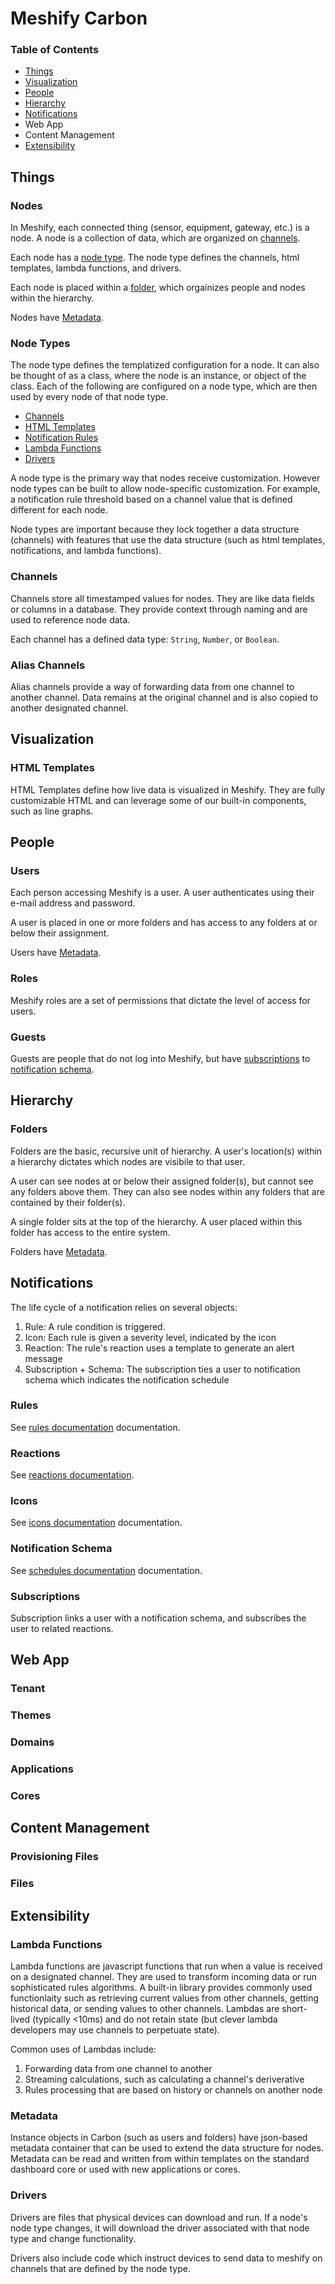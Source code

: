 # Meshify Carbon

### Table of Contents
- [Things](#Things)
- [Visualization](#visualization)
- [People](#people)
- [Hierarchy](#hierarchy)
- [Notifications](#notifications)
- Web App
- Content Management
- [Extensibility](#extensibility)

<!-- ![Carbon Data Model](img/carbon_data_model.png) -->


## <a name="Things">Things</a>

### <a name="nodes">Nodes</a>

In Meshify, each connected thing (sensor, equipment, gateway, etc.) is a node. A node is a collection of data, which are organized on [channels](#channels).

Each node has a [node type](#node-types). The node type defines the channels, html templates, lambda functions, and drivers.

Each node is placed within a [folder](#folders), which orgainizes people and nodes within the hierarchy.

Nodes have [Metadata](#metadata).

### <a name="node-types">Node Types</a>

The node type defines the templatized configuration for a node. It can also be thought of as a class, where the node is an instance, or object of the class. Each of the following are configured on a node type, which are then used by every node of that node type.

* [Channels](#channels)
* [HTML Templates](#html-templates)
* [Notification Rules](#rules)
* [Lambda Functions](#lambda-functions)
* [Drivers](#drivers)

A node type is the primary way that nodes receive customization. However node types can be built to allow node-specific customization. For example, a notification rule threshold based on a channel value that is defined different for each node.

Node types are important because they lock together a data structure (channels) with features that use the data structure (such as html templates, notifications, and lambda functions).

### <a name="channels">Channels</a>

Channels store all timestamped values for nodes. They are like data fields or columns in a database. They provide context through naming and are used to reference node data.

Each channel has a defined data type: `String`, `Number`, or `Boolean`.

### <a name="alias-channels">Alias Channels</a>

Alias channels provide a way of forwarding data from one channel to another channel. Data remains at the original channel and is also copied to another designated channel. 

## <a name="visualization">Visualization</a>

### <a name="html-templates">HTML Templates</a>

HTML Templates define how live data is visualized in Meshify. They are fully customizable HTML and can leverage some of our built-in components, such as line graphs.

## <a name="people">People</a>

### <a name="users">Users</a>

Each person accessing Meshify is a user. A user authenticates using their e-mail address and password.

A user is placed in one or more folders and has access to any folders at or below their assignment.

Users have [Metadata](#metadata).

### <a name="roles">Roles</a>

Meshify roles are a set of permissions that dictate the level of access for users.

### <a name="guests">Guests</a>

Guests are people that do not log into Meshify, but have [subscriptions](#subscriptions) to [notification schema](#notification-schema).

## <a name="hierarchy">Hierarchy</a>

### <a name="folders">Folders</a>

Folders are the basic, recursive unit of hierarchy. A user's location(s) within a hierarchy dictates which nodes are visibile to that user.

A user can see nodes at or below their assigned folder(s), but cannot see any folders above them. They can also see nodes within any folders that are contained by their folder(s).

A single folder sits at the top of the hierarchy. A user placed within this folder has access to the entire system.

Folders have [Metadata](#metadata).

## <a name="notifications">Notifications</a>

The life cycle of a notification relies on several objects:

1. Rule: A rule condition is triggered.
2. Icon: Each rule is given a severity level, indicated by the icon
2. Reaction: The rule's reaction uses a template to generate an alert message
3. Subscription + Schema: The subscription ties a user to notification schema which indicates the notification schedule

### <a name="rules">Rules</a>

See [rules documentation](rules.md) documentation.

### <a name="reactions">Reactions</a>

See [reactions documentation](reactions.md).

### <a name="icons">Icons</a>

See [icons documentation](icons.md) documentation.

### <a name="notification-schema">Notification Schema</a>

See [schedules documentation](schedules.md) documentation.

### <a name="subscriptions">Subscriptions</a>

Subscription links a user with a notification schema, and subscribes the user to related reactions.

## Web App

### <a name="tenant">Tenant</a>

### <a name="themes">Themes</a>

### <a name="domains">Domains</a>

### <a name="applications">Applications</a>

### <a name="cores">Cores</a>

## Content Management
### <a name="provisioning-files">Provisioning Files</a>

### <a name="files">Files</a>

## <a name="extensibility">Extensibility</a>
### <a name="lambda-functions">Lambda Functions</a>

Lambda functions are javascript functions that run when a value is received on a designated channel. They are used to transform incoming data or run sophisticated rules algorithms. A built-in library provides commonly used functionlaity such as retrieving current values from other channels, getting historical data, or sending values to other channels. Lambdas are short-lived (typically <10ms) and do not retain state (but clever lambda developers may use channels to perpetuate state).

Common uses of Lambdas include:

1. Forwarding data from one channel to another
1. Streaming calculations, such as calculating a channel's deriverative
1. Rules processing that are based on history or channels on another node

### <a name="metadata">Metadata</a>

Instance objects in Carbon (such as users and folders) have json-based metadata container that can be used to extend the data structure for nodes. Metadata can be read and written from within templates on the standard dashboard core or used with new applications or cores.


### <a name="drivers">Drivers</a>

Drivers are files that physical devices can download and run. If a node's node type changes, it will download the driver associated with that node type and change functionality.

Drivers also include code which instruct devices to send data to meshify on channels that are defined by the node type.
